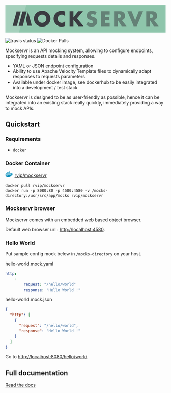 ![mockservr](https://raw.githubusercontent.com/ReputationVIP/mockservr/master/docs/images/mockservr.png)

![travis status](https://travis-ci.com/ReputationVIP/mockservr.svg?branch=master) ![Docker Pulls](https://img.shields.io/docker/pulls/rvip/mockservr.svg?maxAge=604800)

Mockservr is an API mocking system, allowing to configure endpoints, specifying requests details and responses.

 * YAML or JSON endpoint configuration
 * Ability to use Apache Velocity Template files to dynamically adapt responses to requests parameters
 * Available under docker image, see dockerhub to be easily integrated into a development / test stack

Mockservr is designed to be as user-friendly as possible, hence it can be integrated into an existing stack really quickly, immediately providing a way to mock APIs.

## Quickstart

### Requirements

* `docker`

### Docker Container

![docker](https://raw.githubusercontent.com/ReputationVIP/mockservr/master/docs/images/docker-logo.png) [rvip/mockservr](https://hub.docker.com/r/rvip/mockservr/)

```
docker pull rvip/mockservr
docker run -p 8080:80 -p 4580:4580 -v /mocks-directory:/usr/src/app/mocks rvip/mockservr
```

### Mockservr browser

Mockservr comes with an embedded web based object browser.

Default web browser url : [http://localhost:4580](http://localhost:4580).

### Hello World

Put sample config mock below in `/mocks-directory` on your host.

hello-world.mock.yaml
```yaml
http:
    -
        request: "/hello/world"
        response: "Hello World !"
```
hello-world.mock.json
```json
{
  "http": [
    {
      "request": "/hello/world",
      "response": "Hello World !"
    }
  ]
}
```
Go to [http://localhost:8080/hello/world](http://localhost:8080/hello/world)

## Full documentation

[Read the docs](https://mockservr.readthedocs.io/)
